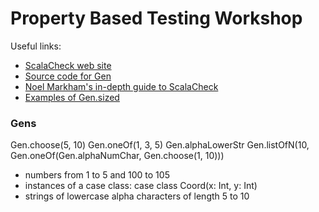 # Property Based Testing Workshop

Useful links:

- [ScalaCheck web site](https://www.scalacheck.org)
- [Source code for Gen](https://github.com/typelevel/scalacheck/blob/master/src/main/scala/org/scalacheck/Gen.scala)
- [Noel Markham's in-depth guide to ScalaCheck](https://noelmarkham.github.io/practical-scalacheck/index.html)
- [Examples of Gen.sized](https://stackoverflow.com/questions/42834516/understanding-scalachecks-generation-size)

### Gens

Gen.choose(5, 10)
Gen.oneOf(1, 3, 5)
Gen.alphaLowerStr
Gen.listOfN(10, Gen.oneOf(Gen.alphaNumChar, Gen.choose(1, 10)))

- numbers from 1 to 5 and 100 to 105
- instances of a case class: case class Coord(x: Int, y: Int) 
- strings of lowercase alpha characters of length 5 to 10